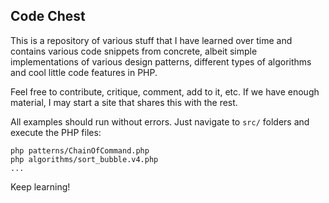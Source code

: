 Code Chest
----------

This is a repository of various stuff that I have learned over time and contains
various code snippets from concrete, albeit simple implementations of various design
patterns, different types of algorithms and cool little code features in PHP.

Feel free to contribute, critique, comment, add to it, etc. If we have enough
material, I may start a site that shares this with the rest.

All examples should run without errors. Just navigate to `src/` folders and execute
the PHP files:

    php patterns/ChainOfCommand.php
    php algorithms/sort_bubble.v4.php
    ...

Keep learning!
